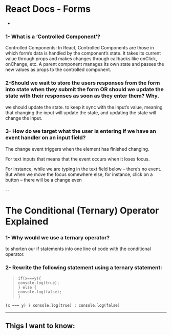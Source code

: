 # React Docs - Forms
-

### 1- What is a ‘Controlled Component’?
Controlled Components: In React, Controlled Components are those in which form’s data is handled by the component’s state. It takes its current value through props and makes changes through callbacks like onClick, onChange, etc. A parent component manages its own state and passes the new values as props to the controlled component.


### 2-Should we wait to store the users responses from the form into state when they submit the form OR should we update the state with their responses as soon as they enter them? Why.

we should update the state. to keep it sync with the input’s value, meaning that changing the input will update the state, and updating the state will change the input.


### 3- How do we target what the user is entering if we have an event handler on an input field?

The change event triggers when the element has finished changing.

For text inputs that means that the event occurs when it loses focus.

For instance, while we are typing in the text field below – there’s no event. But when we move the focus somewhere else, for instance, click on a button – there will be a change even

--

# The Conditional (Ternary) Operator Explained


### 1- Why would we use a ternary operator?


to shorten our if statements into one line of code with the conditional operator.

### 2- Rewrite the following statement using a ternary statement:

>`if(x===y){`  
>   `console.log(true);`  
>`} else {`  
>   `console.log(false);`  
>`}`  

`(x === y) ? console.log(true) : console.log(false)`

---

Thigs I want to know: 
---------

